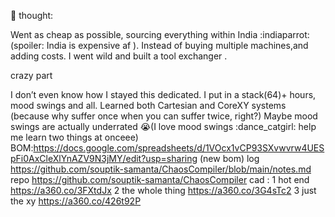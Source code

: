 :thought_balloon:  thought:

Went as cheap as possible, sourcing everything within India :indiaparrot: (spoiler: India is expensive af ).
 Instead of buying multiple machines,and adding costs. I went wild and built a tool exchanger .

crazy part

I don’t even know how I stayed this dedicated.
 I put in a stack(64)+ hours, mood swings and all.
 Learned both Cartesian and CoreXY systems (because why suffer once when you can suffer twice, right?)
 Maybe mood swings are actually underrated 😭(I love mood swings :dance_catgirl: help me learn two things at onceee)
BOM:https://docs.google.com/spreadsheets/d/1VOcx1vCP93SXvwvrw4UESpFi0AxCleXlYnAZV9N3jMY/edit?usp=sharing (new bom)
log https://github.com/souptik-samanta/ChaosCompiler/blob/main/notes.md
repo https://github.com/souptik-samanta/ChaosCompiler
cad : 1 hot end https://a360.co/3FXtdJx
2 the whole thing https://a360.co/3G4sTc2
3 just the xy https://a360.co/426t92P
